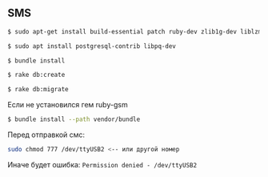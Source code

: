 ## SMS

```bash
$ sudo apt-get install build-essential patch ruby-dev zlib1g-dev liblzma-dev
```

```bash
$ sudo apt install postgresql-contrib libpq-dev
```

```bash
$ bundle install
```

```bash
$ rake db:create
```

```bash
$ rake db:migrate
```

Если не установился гем ruby-gsm
```bash
$ bundle install --path vendor/bundle
```

Перед отправкой смс:
```bash
sudo chmod 777 /dev/ttyUSB2 <-- или другой номер
```

Иначе будет ошибка: ``Permission denied - /dev/ttyUSB2 ``


